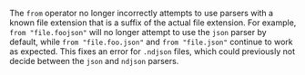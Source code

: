 The `from` operator no longer incorrectly attempts to use parsers with a known
file extension that is a suffix of the actual file extension. For example, `from
"file.foojson"` will no longer attempt to use the `json` parser by default,
while `from "file.foo.json"` and `from "file.json"` continue to work as
expected. This fixes an error for `.ndjson` files, which could previously not
decide between the `json` and `ndjson` parsers.
